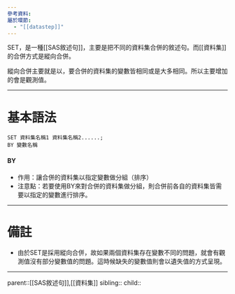 ```yaml
---
參考資料: 
屬於環節:
  - "[[datastep]]"
---
```

SET，是一種[[SAS敘述句]]，主要是把不同的資料集合併的敘述句。而[[資料集]]的合併方式是縱向合併。

縱向合併主要就是以，要合併的資料集的變數皆相同或是大多相同。所以主要增加的會是觀測值。
- - -
# 基本語法
```SAS
SET 資料集名稱1 資料集名稱2......;
BY 變數名稱
```
#### BY 
- 作用：讓合併的資料集以指定變數做分組（排序）
- 注意點：若要使用BY來對合併的資料集做分組，則合併前各自的資料集皆需要以指定的變數進行排序。
- - -
# 備註
- 由於SET是採用縱向合併，故如果兩個資料集存在變數不同的問題，就會有觀測值沒有部分變數值的問題。這時候缺失的變數值則會以遺失值的方式呈現。
- - -
parent::[[SAS敘述句]],[[資料集]]
sibling::
child::